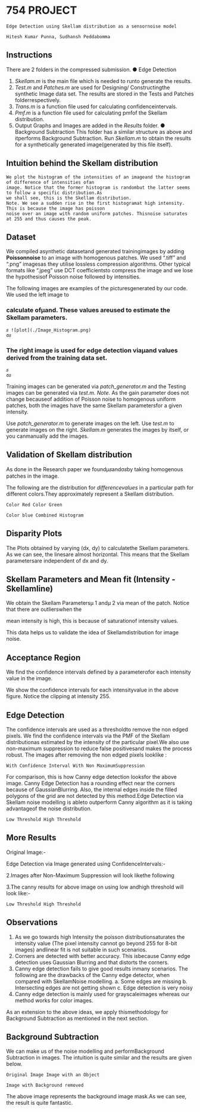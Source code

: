 # 754 PROJECT

```
Edge Detection using Skellam distribution as a sensornoise model
```
```
Hitesh Kumar Punna, Sudhansh Peddabomma
```

## Instructions

There are 2 folders in the compressed submission.
● Edge Detection

1. _Skellam.m_ is the main file which is needed to runto generate the results.
2. _Test.m_ and _Patches.m_ are used for Designing/ Constructingthe synthetic Image data set. The
    results are stored in the Tests and Patches folderrespectively.
3. _Trans.m_ is a function file used for calculating confidenceintervals.
4. _Pmf.m_ is a function file used for calculating pmfof the Skellam distribution.
5. Output Graphs and Images are added in the _Results_ folder.
● Background Subtraction
This folder has a similar structure as above and itperforms Background Subtraction. Run _Skellam.m_ to
obtain the results for a synthetically generated image(generated by this file itself).

## Intuition behind the Skellam distribution

```
We plot the histogram of the intensities of an imageand the histogram of difference of intensities ofan
image. Notice that the former histogram is randombut the latter seems to follow a specific distribution.As
we shall see, this is the Skellam distribution.
Note. We see a sudden rise in the first histogramat high intensity. This is because the image has poisson
noise over an image with random uniform patches. Thisnoise saturates at 255 and thus causes the peak.
```

## Dataset

We compiled asynthetic datasetand generated trainingimages by adding **Poissonnoise** to an image with
homogenous patches. We used “.tiff” and “.png” imagesas they utilise lossless compression algorithms.
Other typical formats like “.jpeg” use DCT coefficientsto compress the image and we lose the hypothesisof
Poisson noise followed by intensities.

The following images are examples of the picturesgenerated by our code. We used the left image to

### calculate ofμand. These values areused to estimate the Skellam parameters.

```
𝑠 ![plot](./Image_Histogram.png)
σ𝑠
```
### The right image is used for edge detection viaμand values derived from the training data set.

```
𝑠
σ𝑠
```
Training images can be generated via _patch_generator.m_ and the Testing images can be generated via
_test.m_.
_Note._ As the gain parameter does not change becauseof addition of Poisson noise to homogenous uniform
patches, both the images have the same Skellam parametersfor a given intensity.

Use _patch_generator.m_ to generate images on the left.
Use _test.m_ to generate images on the right.
_Skellam.m_ generates the images by itself, or you canmanually add the images.

## Validation of Skellam distribution

As done in the Research paper we foundμ𝑠andσ𝑠by taking homogenous patches in the image.

The following are the distribution for _differencevalues_ in a particular path for different colors.They
approximately represent a Skellam distribution.


```
Color Red Color Green
```
```
Color blue Combined Histogram
```
## Disparity Plots

The Plots obtained by varying (dx, dy) to calculatethe Skellam parameters. As we can see, the linesare
almost horizontal. This means that the Skellam parametersare independent of dx and dy.


## Skellam Parameters and Mean fit (Intensity - Skellamline)

We obtain the Skellam Parametersμ 1 andμ 2 via mean of the patch. Notice that there are outlierswhen the

mean intensity is high, this is because of saturationof intensity values.

This data helps us to validate the idea of Skellamdistribution for image noise.


## Acceptance Region

We find the confidence intervals defined by a parameterαfor each intensity value in the image.

We show the confidence intervals for each intensityvalue in the above figure. Notice the clipping at
intensity 255.

## Edge Detection

The confidence intervals are used as a thresholdto remove the non edged pixels. We find the confidence
intervals via the PMF of the Skellam distributionas estimated by the intensity of the particular pixel.We
also use non-maximum suppression to reduce false positivesand makes the process robust.
The images after removing the non edged pixels looklike :

```
With Confidence Interval With Non MaximumSuppression
```
For comparison, this is how Canny edge detection looksfor the above image. Canny Edge Detection has a
rounding effect near the corners because of GaussianBlurring. Also, the internal edges inside the filled
polygons of the grid are not detected by this method.Edge Detection via Skellam noise modelling is ableto
outperform Canny algorithm as it is taking advantageof the noise distribution.


```
Low Threshold High Threshold
```
## More Results

Original Image:-

Edge Detection via Image generated using ConfidenceIntervals:-


2.Images after Non-Maximum Suppression will look likethe following

3.The canny results for above image on using low andhigh threshold will look like:-

```
Low Threshold High Threshold
```

## Observations

1. As we go towards high Intensity the poisson distributionsaturates the intensity value (The pixel
    intensity cannot go beyond 255 for 8-bit images) andlinear fit is not suitable in such scenarios.
2. Corners are detected with better accuracy. This isbecause Canny edge detection uses Gaussian
    Blurring and that distorts the corners.
3. Canny edge detection fails to give good results inmany scenarios. The following are the drawbacks
    of the Canny edge detector, when compared with SkellamNoise modelling.
       a. Some edges are missing
       b. Intersecting edges are not getting shown
       c. Edge detection is very noisy
4. Canny edge detection is mainly used for grayscaleimages whereas our method works for color
    images.

As an extension to the above ideas, we apply thismethodology for Background Subtraction as mentioned
in the next section.


## Background Subtraction

We can make us of the noise modelling and performBackground Subtraction in images. The intuition is
quite similar and the results are given below.

```
Original Image Image with an Object
```
```
Image with Background removed
```
The above image represents the background image mask.As we can see, the result is quite fantastic.


